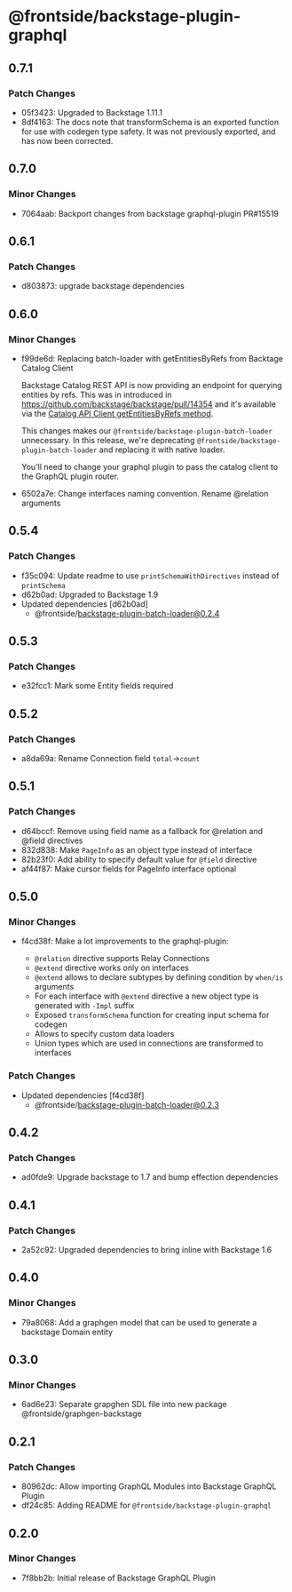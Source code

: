 # @frontside/backstage-plugin-graphql

## 0.7.1

### Patch Changes

- 05f3423: Upgraded to Backstage 1.11.1
- 8df4163: The docs note that transformSchema is an exported function for use with codegen type safety. It was not previously exported, and has now been corrected.

## 0.7.0

### Minor Changes

- 7064aab: Backport changes from backstage graphql-plugin PR#15519

## 0.6.1

### Patch Changes

- d803873: upgrade backstage dependencies

## 0.6.0

### Minor Changes

- f99de6d: Replacing batch-loader with getEntitiesByRefs from Backtage Catalog Client

  Backstage Catalog REST API is now providing an endpoint for querying entities by refs.
  This was in introduced in https://github.com/backstage/backstage/pull/14354 and
  it's available via the [Catalog API Client getEntitiesByRefs method](https://backstage.io/docs/reference/catalog-client.catalogapi.getentitiesbyrefs).

  This changes makes our `@frontside/backstage-plugin-batch-loader` unnecessary. In this release, we're deprecating
  `@frontside/backstage-plugin-batch-loader` and replacing it with native loader.

  You'll need to change your graphql plugin to pass the catalog client to the GraphQL plugin router.

- 6502a7e: Change interfaces naming convention. Rename @relation arguments

## 0.5.4

### Patch Changes

- f35c094: Update readme to use `printSchemaWithDirectives` instead of `printSchema`
- d62b0ad: Upgraded to Backstage 1.9
- Updated dependencies [d62b0ad]
  - @frontside/backstage-plugin-batch-loader@0.2.4

## 0.5.3

### Patch Changes

- e32fcc1: Mark some Entity fields required

## 0.5.2

### Patch Changes

- a8da69a: Rename Connection field `total`->`count`

## 0.5.1

### Patch Changes

- d64bccf: Remove using field name as a fallback for @relation and @field directives
- 832d838: Make `PageInfo` as an object type instead of interface
- 82b23f0: Add ability to specify default value for `@field` directive
- af44f87: Make cursor fields for PageInfo interface optional

## 0.5.0

### Minor Changes

- f4cd38f: Make a lot improvements to the graphql-plugin:

  - `@relation` directive supports Relay Connections
  - `@extend` directive works only on interfaces
  - `@extend` allows to declare subtypes by defining condition by `when/is` arguments
  - For each interface with `@extend` directive a new object type is generated with `-Impl` suffix
  - Exposed `transformSchema` function for creating input schema for codegen
  - Allows to specify custom data loaders
  - Union types which are used in connections are transformed to interfaces

### Patch Changes

- Updated dependencies [f4cd38f]
  - @frontside/backstage-plugin-batch-loader@0.2.3

## 0.4.2

### Patch Changes

- ad0fde9: Upgrade backstage to 1.7 and bump effection dependencies

## 0.4.1

### Patch Changes

- 2a52c92: Upgraded dependencies to bring inline with Backstage 1.6

## 0.4.0

### Minor Changes

- 79a8068: Add a graphgen model that can be used to generate a backstage Domain entity

## 0.3.0

### Minor Changes

- 6ad6e23: Separate grapghen SDL file into new package @frontside/graphgen-backstage

## 0.2.1

### Patch Changes

- 80962dc: Allow importing GraphQL Modules into Backstage GraphQL Plugin
- df24c85: Adding README for `@frontside/backstage-plugin-graphql`

## 0.2.0

### Minor Changes

- 7f8bb2b: Initial release of Backstage GraphQL Plugin

